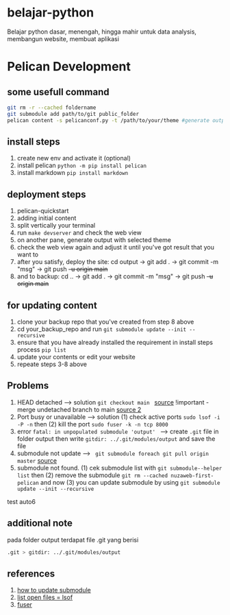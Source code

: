 # belajar-python
Belajar python dasar, menengah, hingga mahir untuk data analysis, membangun website, membuat aplikasi


# Pelican Development

## some usefull command
```bash
git rm -r --cached foldername
git submodule add path/to/git public_folder
pelican content -s pelicanconf.py -t /path/to/your/theme #generate output with selected theme

```
## install steps
1. create new env and activate it (optional)
2. install pelican ```python -m pip install pelican```
3. install markdown ```pip install markdown```

## deployment steps
1. pelican-quickstart
2. adding initial content
3. split vertically your terminal
4. run ```make devserver``` and check the web view
5. on another pane, generate output with selected theme
6. check the web view again and adjust it until you've got result that you want to
7. after you satisfy, deploy the site: cd output -> git add . -> git commit -m "msg" -> git push <del>-u origin main</del>
8. and to backup: cd .. -> git add . -> git commit -m "msg" -> git push <del>-u origin main</del>

## for updating content
1. clone your backup repo that you've created from step 8 above
2. cd your_backup_repo and run ```git submodule update --init --recursive```
3. ensure that you have already installed the requirement in install steps process ```pip list```
4. update your contents or edit your website
5. repeate steps 3-8 above

## Problems
1. HEAD detached --> solution ```git checkout main ```  [source](https://stackoverflow.com/questions/10228760/how-do-i-fix-a-git-detached-head) !important - merge undetached branch to main  [source 2](https://stackoverflow.com/questions/7124486/what-to-do-with-commit-made-in-a-detached-head/33270008)
2. Port busy or unavailable --> solution (1) check active ports ```sudo lsof -i -P -n```    then (2) kill the port ```sudo fuser -k -n tcp 8000```
3. error ```fatal: in unpopulated submodule 'output' ``` --> create ```.git``` file in folder output then write ``` gitdir: ../.git/modules/output ``` and save the file
4. submodule not update --> ``` git submodule foreach git pull origin master``` [source](https://stackoverflow.com/questions/5828324/update-git-submodule-to-latest-commit-on-origin)
5. submodule not found. (1) cek submodule list with `git submodule--helper list` then (2) remove the submodule `git rm --cached nuzaweb-first-pelican` and now (3) you can update submodule by using `git submodule update --init --recursive`

test auto6


 

## additional note
pada folder output terdapat file .git yang berisi
```bash
.git > gitdir: ../.git/modules/output
```

## references
1. [how to update submodule](https://stackoverflow.com/questions/5542910/how-do-i-commit-changes-in-a-git-submodule)
2. [list open files = lsof](https://en.wikipedia.org/wiki/Lsof)
3. [fuser](https://en.wikipedia.org/wiki/Fuser_(Unix))


